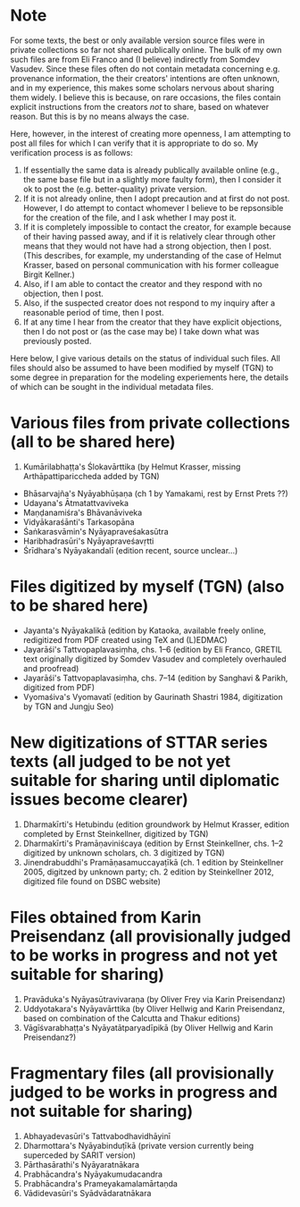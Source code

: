 # Note

For some texts, the best or only available version source files were in private collections so far not shared publically online. The bulk of my own such files are from Eli Franco and (I believe) indirectly from Somdev Vasudev. Since these files often do not contain metadata concerning e.g. provenance information, the their creators' intentions are often unknown, and in my experience, this makes some scholars nervous about sharing them widely. I believe this is because, on rare occasions, the files contain explicit instructions from the creators *not* to share, based on whatever reason. But this is by no means always the case.

Here, however, in the interest of creating more openness, I am attempting to post all files for which I can verify that it is appropriate to do so. My verification process is as follows:

1. If essentially the same data is already publically available online (e.g., the same base file but in a slightly more faulty form), then I consider it ok to post the (e.g. better-quality) private version.
2. If it is not already online, then I adopt precaution and at first do not post. However, I do attempt to contact whomever I believe to be repsonsible for the creation of the file, and I ask whether I may post it.
3. If it is completely impossible to contact the creator, for example because of their having passed away, and if it is relatively clear through other means that they would not have had a strong objection, then I post. (This describes, for example, my understanding of the case of Helmut Krasser, based on personal communication with his former colleague Birgit Kellner.)
4. Also, if I am able to contact the creator and they respond with no objection, then I post.
5. Also, if the suspected creator does not respond to my inquiry after a reasonable period of time, then I post.
6. If at any time I hear from the creator that they have explicit objections, then I do not post or (as the case may be) I take down what was previously posted.

Here below, I give various details on the status of individual such files. All files should also be assumed to have been modified by myself (TGN) to some degree in preparation for the modeling experiements here, the details of which can be sought in the individual metadata files.

# Various files from private collections (all to be shared here)

1. Kumārilabhaṭṭa's Ślokavārttika (by Helmut Krasser, missing Arthāpattipariccheda added by TGN)

* Bhāsarvajña's Nyāyabhūṣaṇa (ch 1 by Yamakami, rest by Ernst Prets ??)
* Udayana's Ātmatattvaviveka
* Maṇḍanamiśra's Bhāvanāviveka
* Vidyākaraśānti's Tarkasopāna
* Śaṅkarasvāmin's Nyāyapraveśakasūtra
* Haribhadrasūri's Nyāyapraveśavṛtti
* Śrīdhara's Nyāyakandalī (edition recent, source unclear...)

# Files digitized by myself (TGN) (also to be shared here)

* Jayanta's Nyāyakalikā (edition by Kataoka, available freely online, redigitized from PDF created using TeX and (L)EDMAC)
* Jayarāśi's Tattvopaplavasiṃha, chs. 1–6 (edition by Eli Franco, GRETIL text originally digitized by Somdev Vasudev and completely overhauled and proofread)
* Jayarāśi's Tattvopaplavasiṃha, chs. 7–14 (edition by Sanghavi & Parikh, digitized from PDF)
* Vyomaśiva's Vyomavatī (edition by Gaurinath Shastri 1984, digitization by TGN and Jungju Seo)

# New digitizations of STTAR series texts (all judged to be not yet suitable for sharing until diplomatic issues become clearer)

1. Dharmakīrti's Hetubindu (edition groundwork by Helmut Krasser, edition completed by Ernst Steinkellner, digitized by TGN)
2. Dharmakīrti's Pramāṇaviniścaya (edition by Ernst Steinkellner, chs. 1–2 digitized by unknown scholars, ch. 3 digitized by TGN)
3. Jinendrabuddhi's Pramāṇasamuccayaṭīkā (ch. 1 edition by Steinkellner 2005, digitzed by unknown party; ch. 2 edition by Steinkellner 2012, digitized file found on DSBC website)

# Files obtained from Karin Preisendanz (all provisionally judged to be works in progress and not yet suitable for sharing)

1. Pravāduka's Nyāyasūtravivaraṇa (by Oliver Frey via Karin Preisendanz)
2. Uddyotakara's Nyāyavārttika (by Oliver Hellwig and Karin Preisendanz, based on combination of the Calcutta and Thakur editions)
3. Vāgīśvarabhaṭṭa's Nyāyatātparyadīpikā (by Oliver Hellwig and Karin Preisendanz?)

# Fragmentary files (all provisionally judged to be works in progress and not suitable for sharing)

1. Abhayadevasūri's Tattvabodhavidhāyinī
2. Dharmottara's Nyāyabinduṭīkā (private version currently being superceded by SARIT version)
3. Pārthasārathi's Nyāyaratnākara
4. Prabhācandra's Nyāyakumudacandra
5. Prabhācandra's Prameyakamalamārtaṇda
6. Vādidevasūri's Syādvādaratnākara